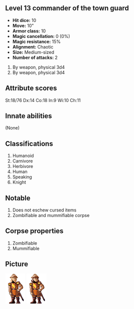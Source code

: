## Level 13 commander of the town guard

- **Hit dice:** 10
- **Move:** 10"
- **Armor class:** 10
- **Magic cancellation:** 0 (0%)
- **Magic resistance:** 15%
- **Alignment:** Chaotic
- **Size:** Medium-sized
- **Number of attacks:** 2
1. By weapon, physical 3d4
2. By weapon, physical 3d4

## Attribute scores

St:18/76 Dx:14 Co:18 In:9 Wi:10 Ch:11

## Innate abilities

(None)

## Classifications

1. Humanoid
2. Carnivore
3. Herbivore
4. Human
5. Speaking
6. Knight

## Notable

1. Does not eschew cursed items
2. Zombifiable and mummifiable corpse

## Corpse properties

1. Zombifiable
2. Mummifiable

## Picture

![Watch captain](https://github.com/hyvanmielenpelit/GnollHackTileSet/blob/main/Monsters/watch_captain/watch_captain.png) ![Watch captain](https://github.com/hyvanmielenpelit/GnollHackTileSet/blob/main/Monsters/watch_captain/watch_captain_female.png)
